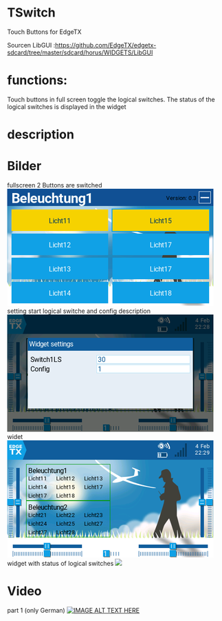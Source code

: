 # TSwitch
Touch Buttons for EdgeTX

Sourcen LibGUI :https://github.com/EdgeTX/edgetx-sdcard/tree/master/sdcard/horus/WIDGETS/LibGUI

# functions:
Touch buttons in full screen toggle the logical switches.
The status of the logical switches is displayed in the widget

# description

# Bilder
fullscreen 2 Buttons are switched
![](https://github.com/Ziege-One/TSwitch/blob/main/docs/fullscreen.png?raw=true)
setting start logical switche and config description
![](https://github.com/Ziege-One/TSwitch/blob/main/docs/widget_settings.png?raw=true)
widet
![](https://github.com/Ziege-One/TSwitch/blob/main/docs/widget.png?raw=true)
widget with status of logical switches
![](https://github.com/Ziege-One/TSwitch/blob/main/docs/widget_status?raw=true)

# Video
part 1 (only German)
[![IMAGE ALT TEXT HERE](https://img.youtube.com/vi/PFdHdTHB5m0/0.jpg)](https://www.youtube.com/watch?v=PFdHdTHB5m0)
